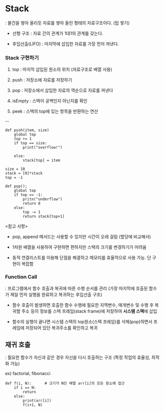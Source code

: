 # Stack

: 물건을 쌓아 올리듯 자료를 쌓아 올린 형태의 자료구조이다. (탑 쌓기)

- 선형 구조 : 자료 간의 관계가 1대1의 관계를 갖는다.
  
- 후입선출(LIFO) : 마지막에 삽입한 자료를 가장 먼저 꺼낸다.

### Stack 구현하기
1. top : 마지막 삽입된 원소의 위치 (자료구조로 배열 사용)

2. push : 저장소에 자료를 저장하기

3. pop : 저장소에서 삽입한 자료의 역순으로 자료를 꺼낸다

4. isEmpty : 스택이 공백인지 아닌지를 확인

5. peek : 스택의 top에 있는 항목을 반환하는 연산

--

    def push(item, size)
        global top
        top += 1
        if top == size:
            print("overflow!")   

        else:
            stack[top] = item

    size = 10
    stack = [0]*stack
    top = -1
   
    def pop():
        global top
        if top == -1:
            pritn("underflow")
            return 0
        else:
            top -= 1
            return stack[top+1]

<참고 사항>
- pop, append 메서드는 사용할 수 있지만 시간이 오래 걸림 (할당에 비교해서)

- 1차원 배열을 사용하여 구현하면 편하지만 스택의 크기를 변경하기가 어려움

- 동적 연결리스트를 이용해 단점을 해결하고 메모리를 효율적으로 사용 가능. 단 구현이 복잡함

### Function Call

: 프로그램에서 함수 호출과 복귀에 따른 수행 순서를 관리 
(가장 마지막에 호출된 함수가 제일 먼저 실행을 완료하고 복귀하는 후입선출 구조)

- 함수 호출이 발생하면 호출한 함수 수행에 필요한 지역변수, 매개변수 및 수행 후 복귀할 
주소 등이 정보를 스택 프레임(stack frame)에 저장하여 **시스템 스택**에 삽입
  
- 함수의 실행이 끝나면 시스템 스택의 top원소(스택 프레임)를 삭제(pop)하면서 프레임에 저장되어
있던 복귀주소를 확인하고 복귀
  
## 재귀 호출

: 필요한 함수가 자신과 같은 경우 자신을 다시 호출하는 구조 (특정 작업의 효율성, 최적화 가능)

ex) factorial, fibonacci


    def f(i, N):      # 크기가 N인 배열 arr[i]의 모든 원소에 접근
        if i == N:
            return
        else:
            print(arr[i])
            f(i+1, N)
